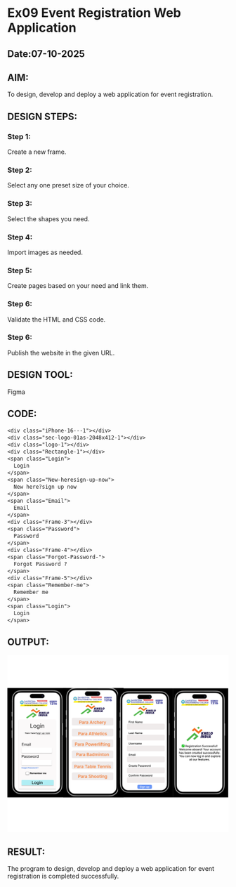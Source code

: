 # Ex09 Event Registration Web Application
## Date:07-10-2025

## AIM:
To design, develop and deploy a web application for event registration.

## DESIGN STEPS:

### Step 1:
Create a new frame.

### Step 2:
Select any one preset size of your choice.

### Step 3:
Select the shapes you need.

### Step 4:
Import images as needed.

### Step 5:
Create pages based on your need and link them.

### Step 6:

Validate the HTML and CSS code.

### Step 6:

Publish the website in the given URL.

## DESIGN TOOL:
Figma

## CODE:
```
<div class="iPhone-16---1"></div>
<div class="sec-logo-01as-2048x412-1"></div>
<div class="logo-1"></div>
<div class="Rectangle-1"></div>
<span class="Login">
  Login
</span>
<span class="New-heresign-up-now">
  New here?sign up now
</span>
<span class="Email">
  Email
</span>
<div class="Frame-3"></div>
<span class="Password">
  Password
</span>
<div class="Frame-4"></div>
<span class="Forgot-Password-">
  Forgot Password ?
</span>
<div class="Frame-5"></div>
<span class="Remember-me">
  Remember me
</span>
<span class="Login">
  Login
</span>

```


## OUTPUT:
![alt text](<Untitled design.png>)

## RESULT:
The program to design, develop and deploy a web application for event registration is completed successfully.
